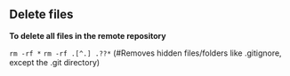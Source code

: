 
## Delete files 

**To delete all files in the remote repository** 

`rm -rf *`
`rm -rf .[^.] .??*`  (#Removes hidden files/folders like .gitignore, except the .git directory)

